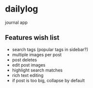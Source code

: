 # dailylog

journal app

## Features wish list

- search tags (popular tags in sidebar?)
- multiple images per post
- post deletes
- edit post images
- highlight search matches
- rich text editing
- if post is too big, collapse by default
